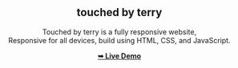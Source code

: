 <div align="center">
  
   

  <br />
  <br />

  <h2 align="center">touched by terry</h2>

  Touched by terry is a fully responsive website, <br />Responsive for all devices, build using HTML, CSS, and JavaScript.

  <a href="https://github.com/tshepo-ncube/touched-by-terry-nails"><strong>➥ Live Demo</strong></a>

</div>

<br />

